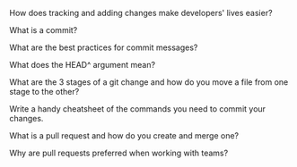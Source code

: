 How does tracking and adding changes make developers' lives easier?


What is a commit?


What are the best practices for commit messages?


What does the HEAD^ argument mean?


What are the 3 stages of a git change and how do you move a file from one stage to the other?


Write a handy cheatsheet of the commands you need to commit your changes.


What is a pull request and how do you create and merge one?


Why are pull requests preferred when working with teams?